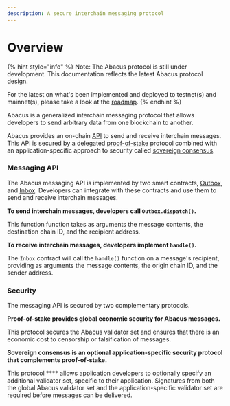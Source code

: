 ```yaml
---
description: A secure interchain messaging protocol
---
```


# Overview

{% hint style="info" %}
Note: The Abacus protocol is still under development. This documentation reflects the latest Abacus protocol design.

For the latest on what's been implemented and deployed to testnet(s) and mainnet(s), please take a look at the [roadmap](../resources/roadmap.md).
{% endhint %}

Abacus is a generalized interchain messaging protocol that allows developers to send arbitrary data from one blockchain to another.

Abacus provides an on-chain [API](messaging-api/) to send and receive interchain messages. This API is secured by a delegated [proof-of-stake](security/proof-of-stake/) protocol combined with an application-specific approach to security called [sovereign consensus](security/sovereign-consensus.md).&#x20;

### Messaging API

The Abacus messaging API is implemented by two smart contracts, [Outbox](messaging-api/outbox.md), and  [Inbox](messaging-api/inbox.md). Developers can integrate with these contracts and use them to send and receive interchain messages.

**To send interchain messages, developers call `Outbox.dispatch()`.**

This function function takes as arguments the message contents, the destination chain ID, and the recipient address.

**To receive interchain messages, developers implement `handle()`.**

The `Inbox` contract will call the `handle()` function on a message's recipient, providing as arguments the message contents, the origin chain ID, and the sender address.

### Security

The messaging API is secured by two complementary protocols.

**Proof-of-stake provides global economic security for Abacus messages.**

This protocol secures the Abacus validator set and ensures that there is an economic cost to censorship or falsification of messages.

**Sovereign consensus is an optional application-specific security protocol that complements proof-of-stake.**

This protocol **** allows application developers to optionally specify an additional validator set, specific to their application. Signatures from both the global Abacus validator set and the application-specific validator set are required before messages can be delivered.&#x20;


